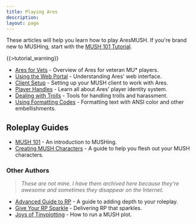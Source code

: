 ```yaml
---
title: Playing Ares
description:
layout: page
---
```


These articles will help you learn how to play AresMUSH.  If you're brand new to MUSHing, start with the [MUSH 101 Tutorial](/mush-101).

{{>tutorial_warning}}

* [Ares for Vets](/tutorials/play/ares-for-vets) - Overview of Ares for veteran MU\* players.
* [Using the Web Portal](/web_portal) - Understanding Ares' web interface.
* [Client Setup](/clients) - Setting up your MUSH client to work with Ares.
* [Player Handles](/handles) - Learn all about Ares' player identity system.
* [Dealing with Trolls](/tutorials/manage/trolls) - Tools for handling trolls and harassment.
* [Using Formatting Codes](/tutorials/code/formatting) - Formatting text with ANSI color and other embellishments.

## Roleplay Guides

* [MUSH 101](/mush-101) - An introduction to MUSHing.
* [Creating MUSH Characters](/articles/creating-mush-characters) - A guide to help you flesh out your MUSH characters.


### Other Authors 

> *These are not mine.  I have them archived here because they're awesome and sometimes they disappear on the Internet.*

* [Advanced Guide to RP](/articles/advanced-guide-to-rp) - A guide to adding depth to your roleplay.
* [Give Your RP Sparkle](/articles/give-your-rp-sparkle) - Delivering RP that sparkles.
* [Joys of Tinyplotting](/articles/joys-of-tinyplotting) - How to run a MUSH plot.
